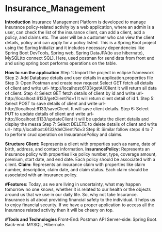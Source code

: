 # Insurance_Management

**Introduction**
  Insurance Management Platform is developed to manage Insurance policy-related activity by a web application, where an admin is a user, can check the list of the insurance client, can add a client, add a policy, and claims etc. The user will be a customer who can view the client details, policy and can apply for a policy listed. 
	This is a Spring Boot project using the Spring Initializr and it includes necessary dependencies like Spring Boot DevTools, Spring web, Spring DataJPA(to use hibernate), MySQL(to connect SQL).  Here, used postman for send data from front end and using spring boot performs operations on the table.
                 
**How to run the application**
Step 1: Import the project in eclipse framework
Step 2: Add Database details and user details in application.properties file
Step 3: Open Postman and create new request
        Select GET fetch all details of client and write url- http://localhost:6133/getAllClient
        It will return all data of client.
Step 4: Select GET fetch details of client by id and 
        write url- http://localhost:6133/getClient?id=1
        It will return client detail of id 1.
Step 5: Select POST to save details of client and
        write url- http://localhost:6133/saveClient.
        It will save client details.
Step 6: Select PUT to update details of client and
        write url- http://localhost:6133/updateClient
        It will be update the client details and display the messa 
Step 7: Select DELETE to delete details of client and
        write url- http://localhost:6133/delClient?id=3 
Step 8: Similar follow steps 4 to 7 to perform crud operation on InsuarancePolicy and claims.

**Structure**
**Client:** Represents a client with properties such as name, date of birth, address, and contact information. 
**InsurancePolicy:** Represents an insurance policy with properties like policy number, type, coverage amount, premium, start date, and end date. Each policy should                         be associated with a client.
**Claim:** Represents an insurance claim with properties like claim number, description, claim date, and claim status. Each claim should be associated with an                     insurance policy. 

**#Features:**
     Today, as we are living in uncertainty, what may happen tomorrow no one knows, whether it is related to our health or the objects around us that we use in our daily life. So, why not take Insurance. Insurance is all about providing financial safety to the individual. It helps us to enjoy financial security. If we have a proper application to access all the Insurance related activity then it will be cheery on top. 

**#Tools and Technologies**
Front-End: Postman API
Server-side: Spring Boot.
Back-end: MYSQL, Hibernate.

 
